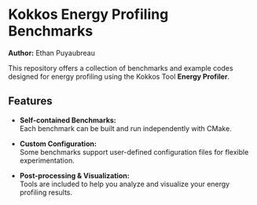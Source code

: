 # Kokkos Energy Profiling Benchmarks

**Author:** Ethan Puyaubreau

This repository offers a collection of benchmarks and example codes designed for energy profiling using the Kokkos Tool **Energy Profiler**.

## Features

- **Self-contained Benchmarks:**  
    Each benchmark can be built and run independently with CMake.

- **Custom Configuration:**  
    Some benchmarks support user-defined configuration files for flexible experimentation.

- **Post-processing & Visualization:**  
    Tools are included to help you analyze and visualize your energy profiling results.